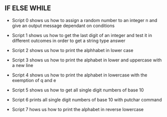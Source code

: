 ## IF ELSE WHILE

* Script 0 shows us how to assign a random number to an integer n and give an output message dependant on conditions

* Script 1 shows us how to get the last digit of an integer and test it in different outcomes in order to get a string type answer

* Script 2 shows us how to print the alphhabet in lower case

* Script 3 shows us how to print the alphabet in lower and uppercase with a new line

* Script 4 shows us how to print the alphabet in lowercase with the exemption of q and e

* Script 5 shows us how to get all single digit numbers of base 10

* Script 6 prints all single digit numbers of base 10 with putchar command

* Script 7 hows us how to print the alphabet in reverse lowercase  
